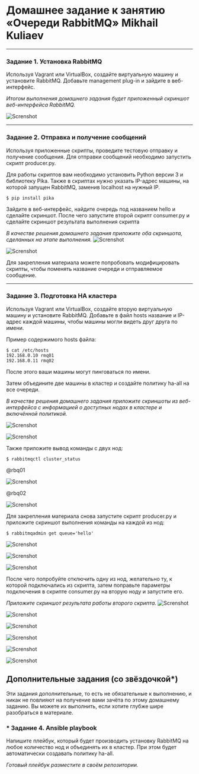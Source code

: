 # Домашнее задание к занятию  «Очереди RabbitMQ» Mikhail Kuliaev

---

### Задание 1. Установка RabbitMQ

Используя Vagrant или VirtualBox, создайте виртуальную машину и установите RabbitMQ.
Добавьте management plug-in и зайдите в веб-интерфейс.

*Итогом выполнения домашнего задания будет приложенный скриншот веб-интерфейса RabbitMQ.*

![Screnshot](https://github.com/mkuliaev/sdb-homeworks/blob/main/11-04/1.jpg)
   
</details>

---

### Задание 2. Отправка и получение сообщений

Используя приложенные скрипты, проведите тестовую отправку и получение сообщения.
Для отправки сообщений необходимо запустить скрипт producer.py.

Для работы скриптов вам необходимо установить Python версии 3 и библиотеку Pika.
Также в скриптах нужно указать IP-адрес машины, на которой запущен RabbitMQ, заменив localhost на нужный IP.

```shell script
$ pip install pika
```

Зайдите в веб-интерфейс, найдите очередь под названием hello и сделайте скриншот.
После чего запустите второй скрипт consumer.py и сделайте скриншот результата выполнения скрипта

*В качестве решения домашнего задания приложите оба скриншота, сделанных на этапе выполнения.*
![Screnshot](https://github.com/mkuliaev/sdb-homeworks/blob/main/11-04/2.jpg)
   
</details>

![Screnshot](https://github.com/mkuliaev/sdb-homeworks/blob/main/11-04/2-1.jpg)
   
</details>


Для закрепления материала можете попробовать модифицировать скрипты, чтобы поменять название очереди и отправляемое сообщение.

---

### Задание 3. Подготовка HA кластера

Используя Vagrant или VirtualBox, создайте вторую виртуальную машину и установите RabbitMQ.
Добавьте в файл hosts название и IP-адрес каждой машины, чтобы машины могли видеть друг друга по имени.

Пример содержимого hosts файла:
```shell script
$ cat /etc/hosts
192.168.0.10 rmq01
192.168.0.11 rmq02
```
После этого ваши машины могут пинговаться по имени.

Затем объедините две машины в кластер и создайте политику ha-all на все очереди.

*В качестве решения домашнего задания приложите скриншоты из веб-интерфейса с информацией о доступных нодах в кластере и включённой политикой.*

![Screnshot](https://github.com/mkuliaev/sdb-homeworks/blob/main/11-04/3.jpg)
   
</details>

![Screnshot](https://github.com/mkuliaev/sdb-homeworks/blob/main/11-04/3-5-1.jpg)
   
</details>


Также приложите вывод команды с двух нод:

```shell script
$ rabbitmqctl cluster_status
```
@rbq01

![Screnshot](https://github.com/mkuliaev/sdb-homeworks/blob/main/11-04/3-1.jpg)
   
</details>

@rbq02

![Screnshot](https://github.com/mkuliaev/sdb-homeworks/blob/main/11-04/3-2.jpg)
   
</details>


Для закрепления материала снова запустите скрипт producer.py и приложите скриншот выполнения команды на каждой из нод:

```shell script
$ rabbitmqadmin get queue='hello'
```
![Screnshot](https://github.com/mkuliaev/sdb-homeworks/blob/main/11-04/4-1.jpg)
   
</details>

![Screnshot](https://github.com/mkuliaev/sdb-homeworks/blob/main/11-04/4.jpg)
   
</details>

![Screnshot](https://github.com/mkuliaev/sdb-homeworks/blob/main/11-04/5.jpg)
   
</details>


После чего попробуйте отключить одну из нод, желательно ту, к которой подключались из скрипта, затем поправьте параметры подключения в скрипте consumer.py на вторую ноду и запустите его.

*Приложите скриншот результата работы второго скрипта.*
![Screnshot](https://github.com/mkuliaev/sdb-homeworks/blob/main/11-03/Скриншот%2016-03-2024%20112132.jpg)
   
</details>

![Screnshot](https://github.com/mkuliaev/sdb-homeworks/blob/main/11-03/Скриншот%2016-03-2024%20112132.jpg)
   
</details>

![Screnshot](https://github.com/mkuliaev/sdb-homeworks/blob/main/11-03/Скриншот%2016-03-2024%20112132.jpg)
   
</details>

![Screnshot](https://github.com/mkuliaev/sdb-homeworks/blob/main/11-03/Скриншот%2016-03-2024%20112132.jpg)
   
</details>

![Screnshot](https://github.com/mkuliaev/sdb-homeworks/blob/main/11-03/Скриншот%2016-03-2024%20112132.jpg)
   
</details>

![Screnshot](https://github.com/mkuliaev/sdb-homeworks/blob/main/11-03/Скриншот%2016-03-2024%20112132.jpg)
   
</details>

## Дополнительные задания (со звёздочкой*)
Эти задания дополнительные, то есть не обязательные к выполнению, и никак не повлияют на получение вами зачёта по этому домашнему заданию. Вы можете их выполнить, если хотите глубже шире разобраться в материале.

### * Задание 4. Ansible playbook

Напишите плейбук, который будет производить установку RabbitMQ на любое количество нод и объединять их в кластер.
При этом будет автоматически создавать политику ha-all.

*Готовый плейбук разместите в своём репозитории.*

